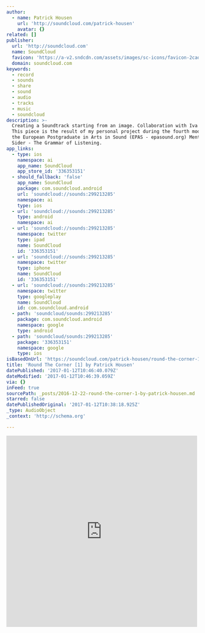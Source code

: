 ```yaml
---
author:
  - name: Patrick Housen
    url: 'http://soundcloud.com/patrick-housen'
    avatar: {}
related: []
publisher:
  url: 'http://soundcloud.com'
  name: SoundCloud
  favicon: 'https://a-v2.sndcdn.com/assets/images/sc-icons/favicon-2cadd14b.ico'
  domain: soundcloud.com
keywords:
  - record
  - sounds
  - share
  - sound
  - audio
  - tracks
  - music
  - soundcloud
description: >-
  Creating a Soundtrack starting from an image. Collaboration with Iva Galovic.
  This piece is the result of my personal project during the fourth module of
  the European Postgraduate in Arts in Sound (EPAS - epasound.org) Mentor: Larry
  Sider - The Grammar of Listening.
app_links:
  - type: ios
    namespace: ai
    app_name: SoundCloud
    app_store_id: '336353151'
  - should_fallback: 'false'
    app_name: SoundCloud
    package: com.soundcloud.android
    url: 'soundcloud://sounds:299213285'
    namespace: ai
    type: ios
  - url: 'soundcloud://sounds:299213285'
    type: android
    namespace: ai
  - url: 'soundcloud://sounds:299213285'
    namespace: twitter
    type: ipad
    name: SoundCloud
    id: '336353151'
  - url: 'soundcloud://sounds:299213285'
    namespace: twitter
    type: iphone
    name: SoundCloud
    id: '336353151'
  - url: 'soundcloud://sounds:299213285'
    namespace: twitter
    type: googleplay
    name: SoundCloud
    id: com.soundcloud.android
  - path: 'soundcloud/sounds:299213285'
    package: com.soundcloud.android
    namespace: google
    type: android
  - path: 'soundcloud/sounds:299213285'
    package: '336353151'
    namespace: google
    type: ios
isBasedOnUrl: 'https://soundcloud.com/patrick-housen/round-the-corner-1'
title: 'Round The Corner [1] by Patrick Housen'
datePublished: '2017-01-12T10:46:40.079Z'
dateModified: '2017-01-12T10:46:39.059Z'
via: {}
inFeed: true
sourcePath: _posts/2016-12-22-round-the-corner-1-by-patrick-housen.md
starred: false
datePublishedOriginal: '2017-01-12T10:38:18.925Z'
_type: AudioObject
_context: 'http://schema.org'

---
```

<iframe src="https://cdn.embedly.com/widgets/media.html?src=https%3A%2F%2Fw.soundcloud.com%2Fplayer%2F%3Fvisual%3Dtrue%26url%3Dhttp%253A%252F%252Fapi.soundcloud.com%252Ftracks%252F299213285%26show_artwork%3Dtrue&amp;url=https%3A%2F%2Fsoundcloud.com%2Fpatrick-housen%2Fround-the-corner-1&amp;image=http%3A%2F%2Fi1.sndcdn.com%2Fartworks-000199746191-gjhpjx-t500x500.jpg&amp;key=b7d04c9b404c499eba89ee7072e1c4f7&amp;type=text%2Fhtml&amp;schema=soundcloud" width="500" height="500" scrolling="no" frameborder="0" allowfullscreen="" style=""></iframe>